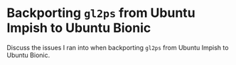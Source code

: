 # Backporting `gl2ps` from Ubuntu Impish to Ubuntu Bionic

Discuss the issues I ran into when backporting `gl2ps` from Ubuntu Impish to Ubuntu Bionic.
